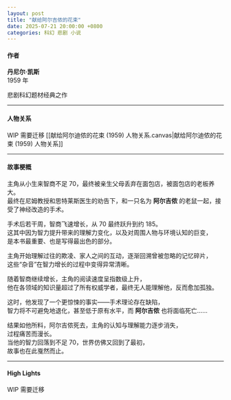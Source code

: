 ```yaml
---
layout: post
title: "献给阿尔吉侬的花束"
date: 2025-07-21 20:00:00 +0800
categories: 科幻 悲剧 小说
---
```


#### 作者  
**丹尼尔·凯斯**  
1959 年  

悲剧科幻题材经典之作  

---

#### 人物关系  

WIP 需要迁移
[[献给阿尔迪侬的花束 (1959) 人物关系.canvas|献给阿尔迪侬的花束 (1959) 人物关系]]

---

#### 故事梗概  

主角从小生来智商不足 70，最终被亲生父母丢弃在面包店，被面包店的老板养大。  
最终在尼姆教授和思特莱斯医生的劝告下，和一只名为 **阿尔吉侬** 的老鼠一起，接受了神经改造的手术。  

手术后若干周，智商飞速增长，从 70 最终跃升到约 185。  
这其中因为智力提升带来的理解力变化，以及对周围人物与环境认知的巨变，  
是本书最重要、也是写得最出色的部分。  

主角开始理解过往的欺凌、家人之间的互动，逐渐回溯曾被忽略的记忆碎片，  
这些“杂音”在智力增长的过程中变得异常清晰。  

随着智商继续增长，主角的阅读速度呈指数级上升，  
他在各领域的知识量超过了所有权威学者，最终无人能理解他，反而愈加孤独。  

这时，他发现了一个更惊悚的事实——手术理论存在缺陷，  
智力将不可避免地退化，甚至低于原有水平，而 **阿尔吉侬** 也将面临死亡……  

结果如他所料，阿尔吉侬死去，主角的认知与理解能力逐步消失，  
过程痛苦而漫长。  
当他的智力回落到不足 70，世界仿佛又回到了最初，  
故事也在此戛然而止。  

---

#### High Lights  

WIP 需要迁移
